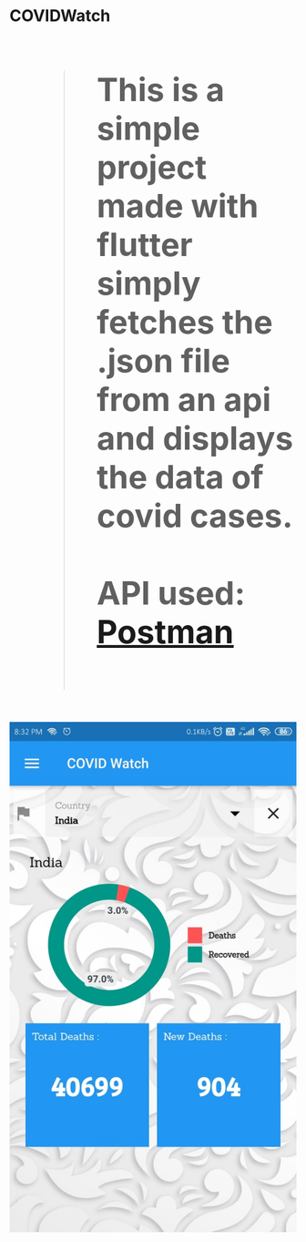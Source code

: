 **<h1>COVIDWatch<h1>**
>This is a simple project made with flutter simply fetches the .json file from an api and displays the data of covid cases.
<br></br>
API used:
[Postman](https://www.postman.com/)
<br></br>
<img src="./screens/image.jpeg">
